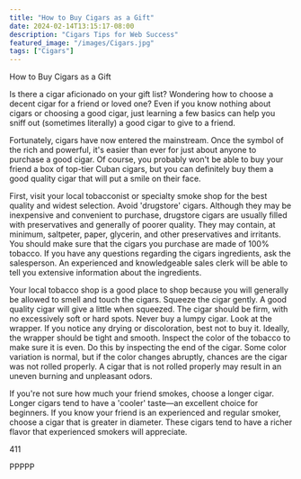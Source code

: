 ```yaml
---
title: "How to Buy Cigars as a Gift"
date: 2024-02-14T13:15:17-08:00
description: "Cigars Tips for Web Success"
featured_image: "/images/Cigars.jpg"
tags: ["Cigars"]
---
```


How to Buy Cigars as a Gift

Is there a cigar aficionado on your gift list?  Wondering how to choose a decent cigar for a friend or loved one?  Even if you know nothing about cigars or choosing a good cigar, just learning a few basics can help you sniff out (sometimes literally) a good cigar to give to a friend.  

Fortunately, cigars have now entered the mainstream.  Once the symbol of the rich and powerful, it's easier than ever for just about anyone to purchase a good cigar.  Of course, you probably won't be able to buy your friend a box of top-tier Cuban cigars, but you can definitely buy them a good quality cigar that will put a smile on their face.  

First, visit your local tobacconist or specialty smoke shop for the best quality and widest selection.  Avoid 'drugstore' cigars.  Although they may be inexpensive and convenient to purchase, drugstore cigars are usually filled with preservatives and generally of poorer quality.  They may contain, at minimum, saltpeter, paper, glycerin, and other preservatives and irritants.  You should make sure that the cigars you purchase are made of 100% tobacco.  If you have any questions regarding the cigars ingredients, ask the salesperson.  An experienced and knowledgeable sales clerk will be able to tell you extensive information about the ingredients.  

Your local tobacco shop is a good place to shop because you will generally be allowed to smell and touch the cigars.  Squeeze the cigar gently.  A good quality cigar will give a little when squeezed.  The cigar should be firm, with no excessively soft or hard spots.  Never buy a lumpy cigar. Look at the wrapper.  If you notice any drying or discoloration, best not to buy it.  Ideally, the wrapper should be tight and smooth.  Inspect the color of the tobacco to make sure it is even.  Do this by inspecting the end of the cigar.  Some color variation is normal, but if the color changes abruptly, chances are the cigar was not rolled properly.  A cigar that is not rolled properly may result in an uneven burning and unpleasant odors.  

If you're not sure how much your friend smokes, choose a longer cigar.  Longer cigars tend to have a 'cooler' taste—an excellent choice for beginners. If you know your friend is an experienced and regular smoker, choose a cigar that is greater in diameter.  These cigars tend to have a richer flavor that experienced smokers will appreciate.  

411

PPPPP



